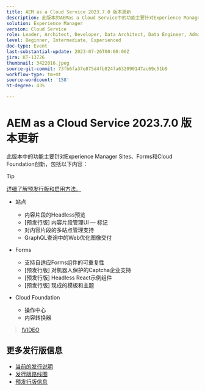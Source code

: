 ```yaml
---
title: AEM as a Cloud Service 2023.7.0 版本更新
description: 此版本的AEMas a Cloud Service中的功能主要针对Experience Manager Sites、Forms和Cloud Foundation创新。
solution: Experience Manager
version: Cloud Service
role: Leader, Architect, Developer, Data Architect, Data Engineer, Admin, User
level: Beginner, Intermediate, Experienced
doc-type: Event
last-substantial-update: 2023-07-26T00:00:00Z
jira: KT-13726
thumbnail: 3422016.jpeg
source-git-commit: 73fb6fa37e875d4fb824fa632090147ac69c51b9
workflow-type: tm+mt
source-wordcount: '158'
ht-degree: 43%

---
```



# AEM as a Cloud Service 2023.7.0 版本更新

此版本中的功能主要针对Experience Manager Sites、Forms和Cloud Foundation创新，包括以下内容：

>[!TIP]
>
>[详细了解预发行版和启用方法。](https://experienceleague.adobe.com/docs/experience-manager-cloud-service/content/release-notes/prerelease.html?lang=zh-Hans)

* 站点
   * 内容片段的Headless预览
   * [预发行版] 内容片段管理UI — 标记
   * 对内容片段的多站点管理支持
   * GraphQL查询中的Web优化图像交付

* Forms
   * 支持自适应Forms组件的可重复性
   * [预发行版] 对机器人保护的Captcha企业支持
   * [预发行版] Headless React示例组件
   * [预发行版] 现成的模板和主题

* Cloud Foundation
   * 操作中心
   * 内容转换器

>[!VIDEO](https://video.tv.adobe.com/v/3422016/?learn=on)


<!-- Have questions about the release?  Discuss the release in [Experience League Communities](https://adobe.ly/444zA4U) -->

## 更多发行版信息

* [当前的发行说明](https://experienceleague.adobe.com/docs/experience-manager-cloud-service/content/release-notes/home.html?lang=zh-Hans)
* [发行版路线图](https://experienceleague.adobe.com/docs/experience-manager-release-information/aem-release-updates/update-releases-roadmap.html?lang=zh-Hans)
* [预发行版信息](https://experienceleague.adobe.com/docs/experience-manager-cloud-service/content/release-notes/prerelease.html)